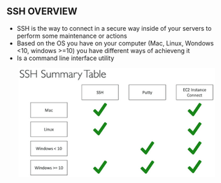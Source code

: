 ## SSH OVERVIEW

- SSH is the way to connect in a secure way inside of your servers to perform some maintenance or actions
- Based on the OS you have on your computer (Mac, Linux, Wondows <10, windows >=10) you have different ways of achieveng it
- Is a command line interface utility 

<p align="center">
  <img src="/Journey/10204/ssh.PNG" width="450" height="250"></p>
